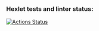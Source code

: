 ### Hexlet tests and linter status:
[![Actions Status](https://github.com/sobolevaea/frontend-project-12/actions/workflows/hexlet-check.yml/badge.svg)](https://github.com/sobolevaea/frontend-project-12/actions)